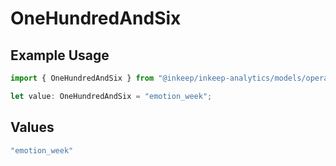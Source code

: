 # OneHundredAndSix

## Example Usage

```typescript
import { OneHundredAndSix } from "@inkeep/inkeep-analytics/models/operations";

let value: OneHundredAndSix = "emotion_week";
```

## Values

```typescript
"emotion_week"
```